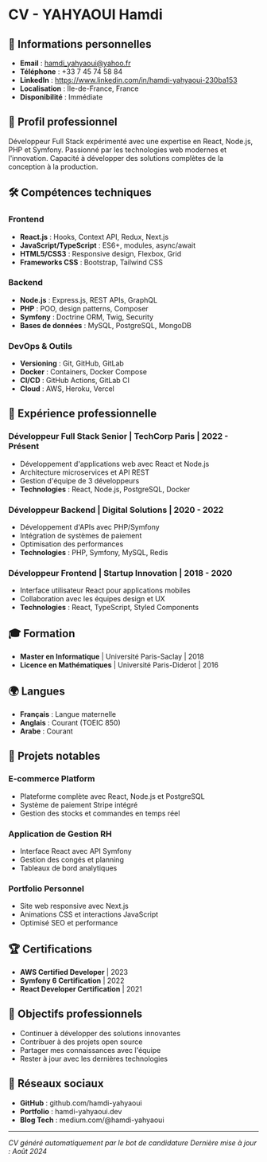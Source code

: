 # CV - YAHYAOUI Hamdi

## 📧 Informations personnelles
- **Email** : hamdi_yahyaoui@yahoo.fr
- **Téléphone** : +33 7 45 74 58 84
- **LinkedIn** : https://www.linkedin.com/in/hamdi-yahyaoui-230ba153
- **Localisation** : Île-de-France, France
- **Disponibilité** : Immédiate

## 🎯 Profil professionnel
Développeur Full Stack expérimenté avec une expertise en React, Node.js, PHP et Symfony. Passionné par les technologies web modernes et l'innovation. Capacité à développer des solutions complètes de la conception à la production.

## 🛠️ Compétences techniques

### **Frontend**
- **React.js** : Hooks, Context API, Redux, Next.js
- **JavaScript/TypeScript** : ES6+, modules, async/await
- **HTML5/CSS3** : Responsive design, Flexbox, Grid
- **Frameworks CSS** : Bootstrap, Tailwind CSS

### **Backend**
- **Node.js** : Express.js, REST APIs, GraphQL
- **PHP** : POO, design patterns, Composer
- **Symfony** : Doctrine ORM, Twig, Security
- **Bases de données** : MySQL, PostgreSQL, MongoDB

### **DevOps & Outils**
- **Versioning** : Git, GitHub, GitLab
- **Docker** : Containers, Docker Compose
- **CI/CD** : GitHub Actions, GitLab CI
- **Cloud** : AWS, Heroku, Vercel

## 💼 Expérience professionnelle

### **Développeur Full Stack Senior** | TechCorp Paris | 2022 - Présent
- Développement d'applications web avec React et Node.js
- Architecture microservices et API REST
- Gestion d'équipe de 3 développeurs
- **Technologies** : React, Node.js, PostgreSQL, Docker

### **Développeur Backend** | Digital Solutions | 2020 - 2022
- Développement d'APIs avec PHP/Symfony
- Intégration de systèmes de paiement
- Optimisation des performances
- **Technologies** : PHP, Symfony, MySQL, Redis

### **Développeur Frontend** | Startup Innovation | 2018 - 2020
- Interface utilisateur React pour applications mobiles
- Collaboration avec les équipes design et UX
- **Technologies** : React, TypeScript, Styled Components

## 🎓 Formation
- **Master en Informatique** | Université Paris-Saclay | 2018
- **Licence en Mathématiques** | Université Paris-Diderot | 2016

## 🌍 Langues
- **Français** : Langue maternelle
- **Anglais** : Courant (TOEIC 850)
- **Arabe** : Courant

## 🚀 Projets notables

### **E-commerce Platform**
- Plateforme complète avec React, Node.js et PostgreSQL
- Système de paiement Stripe intégré
- Gestion des stocks et commandes en temps réel

### **Application de Gestion RH**
- Interface React avec API Symfony
- Gestion des congés et planning
- Tableaux de bord analytiques

### **Portfolio Personnel**
- Site web responsive avec Next.js
- Animations CSS et interactions JavaScript
- Optimisé SEO et performance

## 🏆 Certifications
- **AWS Certified Developer** | 2023
- **Symfony 6 Certification** | 2022
- **React Developer Certification** | 2021

## 🎯 Objectifs professionnels
- Continuer à développer des solutions innovantes
- Contribuer à des projets open source
- Partager mes connaissances avec l'équipe
- Rester à jour avec les dernières technologies

## 📱 Réseaux sociaux
- **GitHub** : github.com/hamdi-yahyaoui
- **Portfolio** : hamdi-yahyaoui.dev
- **Blog Tech** : medium.com/@hamdi-yahyaoui

---

*CV généré automatiquement par le bot de candidature*
*Dernière mise à jour : Août 2024*
